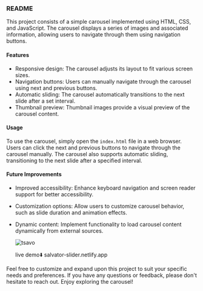 ### README

This project consists of a simple carousel implemented using HTML, CSS, and JavaScript. The carousel displays a series of images and associated information, allowing users to navigate through them using navigation buttons.

#### Features
- Responsive design: The carousel adjusts its layout to fit various screen sizes.
- Navigation buttons: Users can manually navigate through the carousel using next and previous buttons.
- Automatic sliding: The carousel automatically transitions to the next slide after a set interval.
- Thumbnail preview: Thumbnail images provide a visual preview of the carousel content.

#### Usage
To use the carousel, simply open the `index.html` file in a web browser. Users can click the next and previous buttons to navigate through the carousel manually. The carousel also supports automatic sliding, transitioning to the next slide after a specified interval.

#### Future Improvements
- Improved accessibility: Enhance keyboard navigation and screen reader support for better accessibility.
- Customization options: Allow users to customize carousel behavior, such as slide duration and animation effects.
- Dynamic content: Implement functionality to load carousel content dynamically from external sources.

  ![tsavo](https://github.com/salvator-del/frontend/assets/65698466/9b02f815-3d92-4339-b5dc-6e9d36ec9e19)
  
  live demo⬇️
  salvator-slider.netlify.app


Feel free to customize and expand upon this project to suit your specific needs and preferences. If you have any questions or feedback, please don't hesitate to reach out. Enjoy exploring the carousel!

